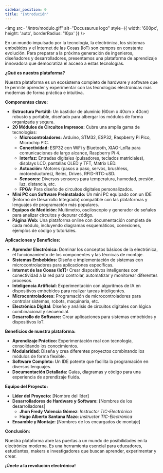 ```yaml
---
sidebar_position: 0
title: "Introdución"
---
```


<img 
  src="/intro/modulo.gif" 
  alt="Docusaurus logo" 
  style={{
    width: '600px',
    height: 'auto',
    borderRadius: '10px'
  }}
/>

En un mundo impulsado por la tecnología, la electrónica, los sistemas embebidos y el Internet de las Cosas (IoT) son campos en constante evolución. Para preparar a la próxima generación de ingenieros, diseñadores y desarrolladores, presentamos una plataforma de aprendizaje innovadora que democratiza el acceso a estas tecnologías.

**¿Qué es nuestra plataforma?**

Nuestra plataforma es un ecosistema completo de hardware y software que te permite aprender y experimentar con las tecnologías electrónicas más modernas de forma práctica e intuitiva.

**Componentes clave:**

* **Estructura Portátil:** Un bastidor de aluminio (60cm x 40cm x 40cm) robusto y portable, diseñado para albergar los módulos de forma organizada y segura.
* **20 Módulos de Circuitos Impresos:**  Cubre una amplia gama de tecnologías:
    * **Microcontroladores:** Arduino, STM32, ESP32, Raspberry Pi Pico, Microchip PIC.
    * **Conectividad:**  ESP32 con WiFi y Bluetooth, XIAO-LoRa para comunicaciones de largo alcance, Raspberry Pi 4.
    * **Interfaz:** Entradas digitales (pulsadores, teclados matriciales), displays LCD, pantallas OLED y TFT, Matrix LED.
    * **Actuación:** Motores (pasos a paso, servos, brushless, motoreductores), Relés, Drives, RFID-RTC-uSD.
    * **Sensores:** Diversos sensores para temperatura, humedad, presión, luz, distancia, etc. 
    * **FPGA:**  Para diseño de circuitos digitales personalizados.
* **Mini PC con Software Preinstalado:**  Un mini PC equipado con un IDE (Entorno de Desarrollo Integrado) compatible con las plataformas y lenguajes de programación más populares.
* **Equipos de Medición:** Multímetro, osciloscopio y generador de señales para analizar circuitos y  depurar código.
* **Página Web:**  Una plataforma online con documentación completa de cada módulo, incluyendo diagramas esquemáticos, conexiones, ejemplos de código y tutoriales.

**Aplicaciones y Beneficios:**

* **Aprender Electrónica:**  Dominar los conceptos básicos de la electrónica, el funcionamiento de los componentes y las técnicas de montaje.
* **Sistemas Embebidos:**  Diseño e implementación de sistemas con microcontroladores para aplicaciones específicas.
* **Internet de las Cosas (IoT):**  Crear dispositivos inteligentes con conectividad a la red para controlar, automatizar y monitorear diferentes procesos.
* **Inteligencia Artificial:**  Experimentación con algoritmos de IA en dispositivos embebidos para realizar tareas inteligentes.
* **Microcontroladores:**  Programación de microcontroladores para controlar sistemas, robots, maquinaria, etc.
* **Electrónica Digital:**  Diseño y análisis de circuitos digitales con lógica combinacional y secuencial.
* **Desarrollo de Software:**  Crear aplicaciones para sistemas embebidos y dispositivos IoT.

**Beneficios de nuestra plataforma:**

* **Aprendizaje Práctico:** Experimentación real con tecnología, consolidando los conocimientos.
* **Modularidad:** Diseña y crea diferentes proyectos combinando los módulos de forma flexible.
* **Software Completo:** Un IDE potente que facilita la programación en diversos lenguajes.
* **Documentación Detallada:** Guías, diagramas y código para una experiencia de aprendizaje fluida.

**Equipo del Proyecto:**

* **Líder del Proyecto:** [Nombre del líder]
* **Desarrolladores de Hardware y Software:** [Nombres de los desarrolladores]
    - **Jhon Fredy Valencia Gómez**: *Instructor TIC-Electrónica*
    - **Hugo Alberto Santana Mazo**: *Instructor TIC-Electrónica*
* **Ensamble y Montaje:** [Nombres de los encargados de montaje]

**Conclusión:**

Nuestra plataforma abre las puertas a un mundo de posibilidades en la electrónica moderna. Es una herramienta esencial para educadores, estudiantes, makers e investigadores que buscan aprender, experimentar y crear.

**¡Únete a la revolución electrónica!**
